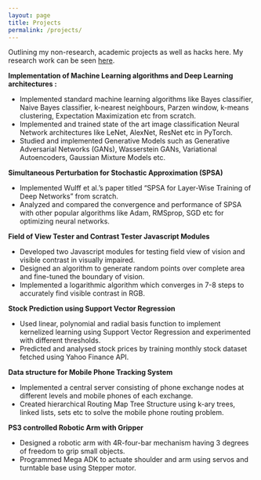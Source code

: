 ```yaml
---
layout: page
title: Projects
permalink: /projects/
---
```


Outlining my non-research,  academic projects as well as hacks here. My research work can be seen [here](/research/).

**Implementation of Machine Learning algorithms and Deep Learning architectures :**
* Implemented standard machine learning algorithms like Bayes classifier, Naive Bayes classifier, k-nearest
neighbours, Parzen window, k-means clustering, Expectation Maximization etc from scratch.
* Implemented and trained state of the art image classification Neural Network architectures like LeNet,
AlexNet, ResNet etc in PyTorch.
* Studied and implemented Generative Models such as Generative Adversarial Networks (GANs), Wasserstein
GANs, Variational Autoencoders, Gaussian Mixture Models etc.

**Simultaneous Perturbation for Stochastic Approximation (SPSA)**
* Implemented Wulff et al.’s paper titled “SPSA for Layer-Wise Training of Deep Networks” from scratch.
* Analyzed and compared the convergence and performance of SPSA with other popular algorithms like Adam,
RMSprop, SGD etc for optimizing neural networks.

<!-- **5 Staged Pipelined processor in Logisim**
* Designed a 5 staged SimpleRisc Processor with pipelining and forwarding
* -->

<!-- **Implementation of Cipher Algorithms in Logisim**
*
* -->

**Field of View Tester and Contrast Tester Javascript Modules**
* Developed two Javascript modules for testing field view of vision and visible contrast in visually impaired.
* Designed an algorithm to generate random points over complete area and fine-tuned the boundary of vision.
* Implemented a logarithmic algorithm which converges in 7-8 steps to accurately find visible contrast in RGB.

**Stock Prediction using Support Vector Regression**
* Used linear, polynomial and radial basis function to implement kernelized learning using Support Vector
Regression and experimented with different thresholds.
* Predicted and analysed stock prices by training monthly stock dataset fetched using Yahoo Finance API.

**Data structure for Mobile Phone Tracking System**
* Implemented a central server consisting of phone exchange nodes at different levels and mobile phones of
each exchange.
* Created hierarchical Routing Map Tree Structure using k-ary trees, linked lists, sets etc to solve the mobile
phone routing problem.

**PS3 controlled Robotic Arm with Gripper**
* Designed a robotic arm with 4R-four-bar mechanism having 3 degrees of freedom to grip small objects.
* Programmed Mega ADK to actuate shoulder and arm using servos and turntable base using Stepper motor.


